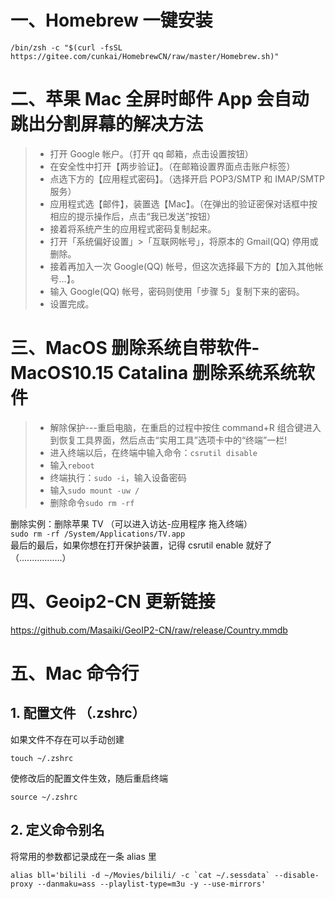 # 一、Homebrew 一键安装

```shell
/bin/zsh -c "$(curl -fsSL https://gitee.com/cunkai/HomebrewCN/raw/master/Homebrew.sh)"
```

# 二、苹果 Mac 全屏时邮件 App 会自动跳出分割屏幕的解决方法

> -   打开 Google 帐户。（打开 qq 邮箱，点击设置按钮）
> -   在安全性中打开【两步验证】。（在邮箱设置界面点击账户标签）
> -   点选下方的【应用程式密码】。（选择开启 POP3/SMTP 和 IMAP/SMTP 服务）
> -   应用程式选【邮件】，装置选【Mac】。（在弹出的验证密保对话框中按相应的提示操作后，点击“我已发送”按钮）
> -   接着将系统产生的应用程式密码复制起来。
> -   打开「系统偏好设置」>「互联网帐号」，将原本的 Gmail(QQ) 停用或删除。
> -   接着再加入一次 Google(QQ) 帐号，但这次选择最下方的【加入其他帐号…】。
> -   输入 Google(QQ) 帐号，密码则使用「步骤 5」复制下来的密码。
> -   设置完成。

# 三、MacOS 删除系统自带软件-MacOS10.15 Catalina 删除系统系统软件

> -   解除保护---重启电脑，在重启的过程中按住 command+R 组合键进入到恢复工具界面，然后点击“实用工具”选项卡中的“终端”一栏!
> -   进入终端以后，在终端中输入命令：`csrutil disable`
> -   输入`reboot`
> -   终端执行：`sudo -i`，输入设备密码
> -   输入`sudo mount -uw /`
> -   删除命令`sudo rm -rf `

删除实例：删除苹果 TV （可以进入访达-应用程序 拖入终端）  
`sudo rm -rf /System/Applications/TV.app`  
最后的最后，如果你想在打开保护装置，记得 csrutil enable 就好了 （.................）

# 四、Geoip2-CN 更新链接

https://github.com/Masaiki/GeoIP2-CN/raw/release/Country.mmdb

# 五、Mac 命令行

## 1. 配置文件 （.zshrc）

如果文件不存在可以手动创建

```shell
touch ~/.zshrc
```

使修改后的配置文件生效，随后重启终端

```shell
source ~/.zshrc
```

## 2. 定义命令别名

将常用的参数都记录成在一条 alias 里

```shell
alias bll='bilili -d ~/Movies/bilili/ -c `cat ~/.sessdata` --disable-proxy --danmaku=ass --playlist-type=m3u -y --use-mirrors'
```
